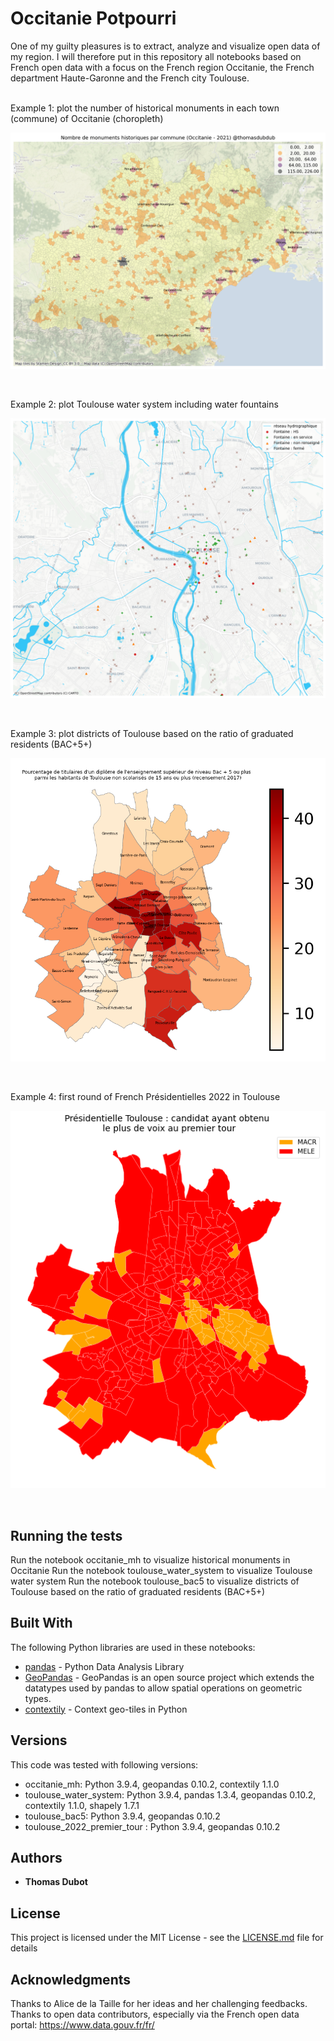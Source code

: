 # Occitanie Potpourri

One of my guilty pleasures is to extract, analyze and visualize open data of my region.
I will therefore put in this repository all notebooks based on French open data with a focus on the French region Occitanie, the French department Haute-Garonne and the French city Toulouse.

<br/>
Example 1: plot the number of historical monuments in each town (commune) of Occitanie (choropleth)
<br/>

![occitanie-mh](occitanie-mh.png)

<br/>

Example 2: plot Toulouse water system including water fountains

![toulouse_water](toulouse_water.png)

<br/>

Example 3: plot districts of Toulouse based on the ratio of graduated residents (BAC+5+)

![bac5](bac5.png)

<br/>

Example 4: first round of French Présidentielles 2022 in Toulouse

![tlse2022](toulouse-2022-premier-tour.png)

<br/>

## Running the tests

Run the notebook occitanie_mh to visualize historical monuments in Occitanie
Run the notebook toulouse_water_system to visualize Toulouse water system
Run the notebook toulouse_bac5 to visualize districts of Toulouse based on the ratio of graduated residents (BAC+5+)


## Built With

The following Python libraries are used in these notebooks:
* [pandas](https://pandas.pydata.org/) - Python Data Analysis Library
* [GeoPandas](https://geopandas.org/en/stable/) - GeoPandas is an open source project which extends the datatypes used by pandas to allow spatial operations on geometric types.
* [contextily](https://github.com/darribas/contextily) - Context geo-tiles in Python

## Versions

This code was tested with following versions:
* occitanie_mh: Python 3.9.4, geopandas 0.10.2, contextily 1.1.0
* toulouse_water_system: Python 3.9.4, pandas 1.3.4, geopandas 0.10.2, contextily 1.1.0, shapely 1.7.1
* toulouse_bac5: Python 3.9.4, geopandas 0.10.2
* toulouse_2022_premier_tour : Python 3.9.4, geopandas 0.10.2


## Authors

* **Thomas Dubot** 

## License

This project is licensed under the MIT License - see the [LICENSE.md](LICENSE.md) file for details

## Acknowledgments

Thanks to Alice de la Taille for her ideas and her challenging feedbacks.
Thanks to open data contributors, especially via the French open data portal: https://www.data.gouv.fr/fr/







